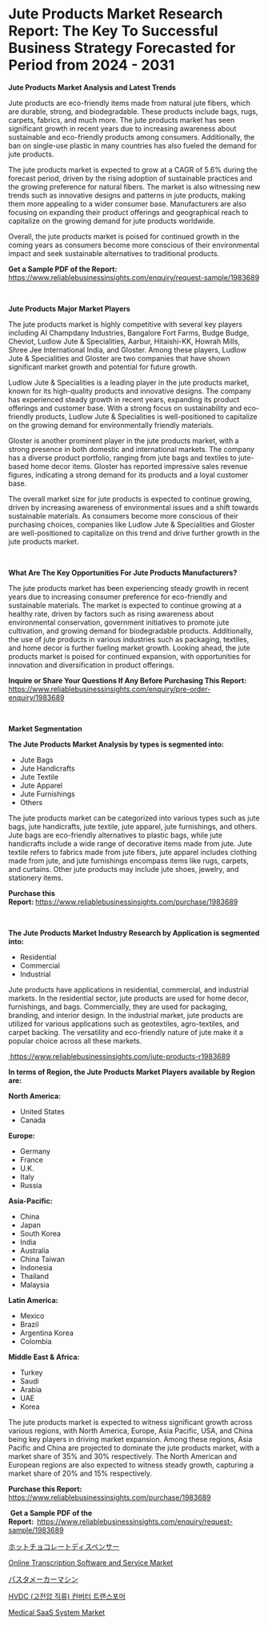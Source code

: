 <p><h1>Jute Products Market Research Report: The Key To Successful Business Strategy Forecasted for Period from 2024 - 2031</h1></p><p><strong>Jute Products Market Analysis and Latest Trends</strong></p>
<p><p>Jute products are eco-friendly items made from natural jute fibers, which are durable, strong, and biodegradable. These products include bags, rugs, carpets, fabrics, and much more. The jute products market has seen significant growth in recent years due to increasing awareness about sustainable and eco-friendly products among consumers. Additionally, the ban on single-use plastic in many countries has also fueled the demand for jute products.</p><p>The jute products market is expected to grow at a CAGR of 5.6% during the forecast period, driven by the rising adoption of sustainable practices and the growing preference for natural fibers. The market is also witnessing new trends such as innovative designs and patterns in jute products, making them more appealing to a wider consumer base. Manufacturers are also focusing on expanding their product offerings and geographical reach to capitalize on the growing demand for jute products worldwide.</p><p>Overall, the jute products market is poised for continued growth in the coming years as consumers become more conscious of their environmental impact and seek sustainable alternatives to traditional products.</p></p>
<p><strong>Get a Sample PDF of the Report:&nbsp;</strong> <a href="https://www.reliablebusinessinsights.com/enquiry/request-sample/1983689">https://www.reliablebusinessinsights.com/enquiry/request-sample/1983689</a></p>
<p>&nbsp;</p>
<p><strong>Jute Products Major Market Players</strong></p>
<p><p>The jute products market is highly competitive with several key players including AI Champdany Industries, Bangalore Fort Farms, Budge Budge, Cheviot, Ludlow Jute & Specialities, Aarbur, Hitaishi-KK, Howrah Mills, Shree Jee International India, and Gloster. Among these players, Ludlow Jute & Specialities and Gloster are two companies that have shown significant market growth and potential for future growth.</p><p>Ludlow Jute & Specialities is a leading player in the jute products market, known for its high-quality products and innovative designs. The company has experienced steady growth in recent years, expanding its product offerings and customer base. With a strong focus on sustainability and eco-friendly products, Ludlow Jute & Specialities is well-positioned to capitalize on the growing demand for environmentally friendly materials.</p><p>Gloster is another prominent player in the jute products market, with a strong presence in both domestic and international markets. The company has a diverse product portfolio, ranging from jute bags and textiles to jute-based home decor items. Gloster has reported impressive sales revenue figures, indicating a strong demand for its products and a loyal customer base.</p><p>The overall market size for jute products is expected to continue growing, driven by increasing awareness of environmental issues and a shift towards sustainable materials. As consumers become more conscious of their purchasing choices, companies like Ludlow Jute & Specialities and Gloster are well-positioned to capitalize on this trend and drive further growth in the jute products market.</p></p>
<p>&nbsp;</p>
<p><strong>What Are The Key Opportunities For Jute Products Manufacturers?</strong></p>
<p><p>The jute products market has been experiencing steady growth in recent years due to increasing consumer preference for eco-friendly and sustainable materials. The market is expected to continue growing at a healthy rate, driven by factors such as rising awareness about environmental conservation, government initiatives to promote jute cultivation, and growing demand for biodegradable products. Additionally, the use of jute products in various industries such as packaging, textiles, and home decor is further fueling market growth. Looking ahead, the jute products market is poised for continued expansion, with opportunities for innovation and diversification in product offerings.</p></p>
<p><strong>Inquire or Share Your Questions If Any Before Purchasing This Report:</strong> <a href="https://www.reliablebusinessinsights.com/enquiry/pre-order-enquiry/1983689">https://www.reliablebusinessinsights.com/enquiry/pre-order-enquiry/1983689</a></p>
<p>&nbsp;</p>
<p><strong>Market Segmentation</strong></p>
<p><strong>The Jute Products Market Analysis by types is segmented into:</strong></p>
<p><ul><li>Jute Bags</li><li>Jute Handicrafts</li><li>Jute Textile</li><li>Jute Apparel</li><li>Jute Furnishings</li><li>Others</li></ul></p>
<p><p>The jute products market can be categorized into various types such as jute bags, jute handicrafts, jute textile, jute apparel, jute furnishings, and others. Jute bags are eco-friendly alternatives to plastic bags, while jute handicrafts include a wide range of decorative items made from jute. Jute textile refers to fabrics made from jute fibers, jute apparel includes clothing made from jute, and jute furnishings encompass items like rugs, carpets, and curtains. Other jute products may include jute shoes, jewelry, and stationery items.</p></p>
<p><strong>Purchase this Report:&nbsp;</strong><a href="https://www.reliablebusinessinsights.com/purchase/1983689">https://www.reliablebusinessinsights.com/purchase/1983689</a></p>
<p>&nbsp;</p>
<p><strong>The Jute Products Market Industry Research by Application is segmented into:</strong></p>
<p><ul><li>Residential</li><li>Commercial</li><li>Industrial</li></ul></p>
<p><p>Jute products have applications in residential, commercial, and industrial markets. In the residential sector, jute products are used for home decor, furnishings, and bags. Commercially, they are used for packaging, branding, and interior design. In the industrial market, jute products are utilized for various applications such as geotextiles, agro-textiles, and carpet backing. The versatility and eco-friendly nature of jute make it a popular choice across all these markets.</p></p>
<p><a href="https://www.reliablebusinessinsights.com/jute-products-r1983689">&nbsp;https://www.reliablebusinessinsights.com/jute-products-r1983689</a></p>
<p><strong>In terms of Region, the Jute Products Market Players available by Region are:</strong></p>
<p>
    <p> <strong> North America: </strong>
        <ul>
            <li>United States</li>
            <li>Canada</li>
        </ul>
        </p> 
    <p> <strong> Europe: </strong>
        <ul>
            <li>Germany</li>
            <li>France</li>
            <li>U.K.</li>
            <li>Italy</li>
            <li>Russia</li>
        </ul>
        </p> 
    <p> <strong> Asia-Pacific: </strong>
        <ul>
            <li>China</li>
            <li>Japan</li>
            <li>South Korea</li>
            <li>India</li>
            <li>Australia</li>
            <li>China Taiwan</li>
            <li>Indonesia</li>
            <li>Thailand</li>
            <li>Malaysia</li>
        </ul>
        </p> 
    <p> <strong> Latin America: </strong>
        <ul>
            <li>Mexico</li>
            <li>Brazil</li>
            <li>Argentina Korea</li>
            <li>Colombia</li>
        </ul>
        </p> 
    <p> <strong> Middle East & Africa: </strong>
        <ul>
            <li>Turkey</li>
            <li>Saudi</li>
            <li>Arabia</li>
            <li>UAE</li>
            <li>Korea</li>
        </ul>
    </p>
    </p>
<p><p>The jute products market is expected to witness significant growth across various regions, with North America, Europe, Asia Pacific, USA, and China being key players in driving market expansion. Among these regions, Asia Pacific and China are projected to dominate the jute products market, with a market share of 35% and 30% respectively. The North American and European regions are also expected to witness steady growth, capturing a market share of 20% and 15% respectively.</p></p>
<p><strong>Purchase this Report: </strong><a href="https://www.reliablebusinessinsights.com/purchase/1983689">https://www.reliablebusinessinsights.com/purchase/1983689</a></p>
<p>&nbsp;<strong>Get a Sample PDF of the Report:&nbsp;&nbsp;</strong><a href="https://www.reliablebusinessinsights.com/enquiry/request-sample/1983689">https://www.reliablebusinessinsights.com/enquiry/request-sample/1983689</a></p>
<p><strong></strong></p>
<p><p><a href="https://medium.com/@kelsitorphy644/%E3%83%9B%E3%83%83%E3%83%88%E3%83%81%E3%83%A7%E3%82%B3%E3%83%AC%E3%83%BC%E3%83%88%E3%83%87%E3%82%A3%E3%82%B9%E3%83%9A%E3%83%B3%E3%82%B5%E3%83%BC%E5%B8%82%E5%A0%B4%E3%81%AF-%E5%B8%82%E5%A0%B4%E3%82%B7%E3%82%A7%E3%82%A2-%E5%B8%82%E5%A0%B4%E3%83%88%E3%83%AC%E3%83%B3%E3%83%89-%E5%B8%82%E5%A0%B4%E6%88%90%E9%95%B7%E3%81%AB%E9%96%A2%E3%81%99%E3%82%8B%E6%83%85%E5%A0%B1%E3%82%92%E6%8F%90%E4%BE%9B%E3%81%97%E3%81%BE%E3%81%99-901cdd95277d">ホットチョコレートディスペンサー</a></p><p><a href="https://github.com/julyju69/Market-Research-Report-List-4/blob/main/online-transcription-software-and-service-market.md">Online Transcription Software and Service Market</a></p><p><a href="https://medium.com/@kaydenjohns1964/%E3%83%91%E3%82%B9%E3%82%BF%E3%83%A1%E3%83%BC%E3%82%AB%E3%83%BC%E3%83%9E%E3%82%B7%E3%83%B3%E3%81%AE%E5%B8%82%E5%A0%B4%E3%82%B7%E3%82%A7%E3%82%A2%E3%81%AE%E9%80%B2%E5%8C%96%E3%81%A8%E5%B8%82%E5%A0%B4%E6%88%90%E9%95%B7%E3%81%AE%E3%83%88%E3%83%AC%E3%83%B3%E3%83%892024%E5%B9%B4%E3%81%8B%E3%82%892031%E5%B9%B4%E3%81%BE%E3%81%A7-5d54a9d8d326">パスタメーカーマシン</a></p><p><a href="https://medium.com/@kellylyncyh543964/hvdc-%EA%B3%A0%EC%A0%84%EC%95%95-%EC%A7%81%EB%A5%98-%EC%BB%A8%EB%B2%84%ED%84%B0-%EC%A0%84%EC%95%95-%EB%B3%80%EC%95%95%EA%B8%B0-%EC%8B%9C%EC%9E%A5-%EA%B7%9C%EB%AA%A8-%EB%B0%8F-%EC%8B%9C%EC%9E%A5-%EB%8F%99%ED%96%A5-%EC%99%84%EC%A0%84%ED%95%9C-%EC%82%B0%EC%97%85-%EA%B0%9C%EA%B4%80-2024%EB%85%84%EB%B6%80%ED%84%B0-2031%EB%85%84-d40235b2f8b7">HVDC (고전압 직류) 컨버터 트랜스포머</a></p><p><a href="https://github.com/gdfhhhj/Market-Research-Report-List-5/blob/main/medical-saas-system-market.md">Medical SaaS System Market</a></p></p>